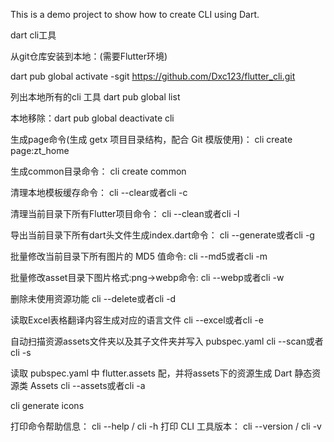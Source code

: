 This is a demo project to show how to create CLI using Dart.

dart cli工具


从git仓库安装到本地：(需要Flutter环境)

dart pub global activate -sgit https://github.com/Dxc123/flutter_cli.git

列出本地所有的cli 工具
dart pub global list

本地移除：dart pub global deactivate cli


生成page命令(生成 getx 项目目录结构，配合 Git 模版使用)：
cli create page:zt_home

生成common目录命令：
cli create common


清理本地模板缓存命令：
cli --clear或者cli -c

清理当前目录下所有Flutter项目命令：
cli --clean或者cli -l

导出当前目录下所有dart头文件生成index.dart命令：
cli --generate或者cli -g

批量修改当前目录下所有图片的 MD5 值命令:
cli --md5或者cli -m

批量修改asset目录下图片格式:png->webp命令:
cli --webp或者cli -w

删除未使用资源功能
cli --delete或者cli -d

读取Excel表格翻译内容生成对应的语言文件
cli --excel或者cli -e

自动扫描资源assets文件夹以及其子文件夹并写入 pubspec.yaml
cli --scan或者cli -s

读取 pubspec.yaml 中 flutter.assets 配，并将assets下的资源生成 Dart 静态资源类 Assets
cli --assets或者cli -a


cli generate icons

打印命令帮助信息：
cli --help / cli -h
打印 CLI 工具版本：
cli --version / cli -v

